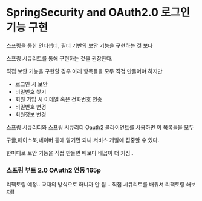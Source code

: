 # SpringSecurity and OAuth2.0 로그인 기능 구현
스프링을 통한 인터셉터, 필터 기반의 보안 기능을 구현하는 것 보다 

스프링 시큐리트를 통해 구현하는 것을 권장한다. 

직접 보안 기능을 구현할 경우 아래 항목들을 모두 직접 만들어야 하지만

* 로그인 시 보안
* 비밀번호 찾기
* 회원 가입 시 이메일 혹은 전화번호 인증
* 비밀번호 변경
* 회원정보 변경

스프링 시큐리티와 스프링 시큐리티 Oauth2 클라이언트를 사용하면 이 목록들을 모두 

구글,페이스북,네이버 등에 맡기면 되니 서비스 개발에 집중할 수 있다.

한마디로 보안 기능을 직접 만들면 배보다 배꼽이 더 커짐..

### 스프링 부트 2.0 OAuth2 연동 165p

리팩토링 예정.. 교재의 방식으로 하니까 안 됨 .. 직접 시큐리트를 배워서 리팩토링 해보자!!



